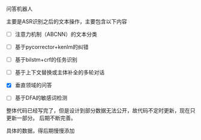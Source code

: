 问答机器人

主要是ASR识别之后的文本操作，主要包含以下内容

- [ ] 注意力机制（ABCNN）的文本分类

- [ ] 基于pycorrector+kenlm的纠错

- [ ] 基于bilstm+crf的任务识别

- [ ] 基于上下文替换或主体补全的多轮对话

- [x] 垂直领域的问答

- [ ] 基于DFA的敏感词检测

整体代码已经写完了，但是设计到部分数据无法公开，故代码不定时更新，现在只更新一部分。
后期不断完善。

具体的数据，得后期慢慢添加
